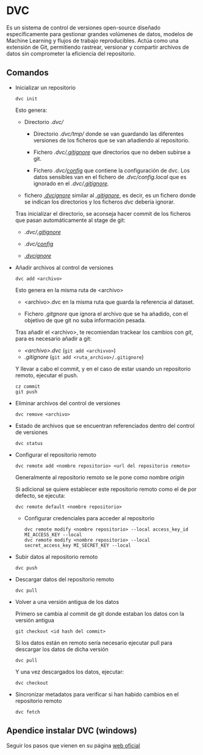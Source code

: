 # DVC

Es un sistema de control de versiones open-source diseñado específicamente para gestionar grandes volúmenes de datos, modelos de Machine Learning y flujos de trabajo reproducibles. Actúa como una extensión de Git, permitiendo rastrear, versionar y compartir archivos de datos sin comprometer la eficiencia del repositorio.

## Comandos

* Inicializar un repositorio
    
    ```
    dvc init
    ```

    Esto genera:

    * Directorio _.dvc/_

        * Directorio _.dvc/tmp/_ donde se van guardando las diferentes versiones de los ficheros que se van añadiendo al repositorio.

        * Fichero _.dvc/[.gitignore](./../.dvc/.gitignore)_ que directorios que no deben subirse a git.

        * Fichero _.dvc/[config](./../.dvc/config)_ que contiene la configuración de dvc. Los datos sensibles van en el fichero de _.dvc/config.local_ que es ignorado en el _.dvc/[.gitignore](./../.dvc/.gitignore)_.

        
    * fichero [_.dvcignore_](.././.dvcignore) similar al [_.gitignore_](.././.gitignore), es decir, es un fichero donde se indican los directorios y los ficheros _dvc_ debería ignorar. 

    Tras inicializar el directorio, se aconseja hacer commit de los ficheros que pasan automáticamente al stage de git:
    
    * _.dvc/[.gitignore](./../.dvc/.gitignore)_
    
    * _.dvc/[config](./../.dvc/config)_ 

    * [_.dvcignore_](.././.dvcignore)


* Añadir archivos al control de versiones

    ```
    dvc add <archivo>
    ```

    Esto genera en la misma ruta de \<archivo\>

    * \<archivo\>.dvc en la misma ruta que guarda la referencia al dataset.
    
    * Fichero _.gitgnore_ que ignora el archivo que se ha añadido, con el objetivo de que git no suba información pesada.

    Tras añadir el \<archivo\>, te recomiendan trackear los cambios con _git_, para es necesario añadir a git: 
    * _\<archivo\>.dvc_ (```git add <archivvo>```)
    * _.gitignore_ (```git add <ruta_archivo>/.gitignore```)

    Y llevar a cabo el commit, y en el caso de estar usando un repositorio remoto, ejecutar el push.

    ```
    cz commit
    git push
    ```

* Eliminar archivos del control de versiones

    ```
    dvc remove <archivo>
    ```

* Estado de archivos que se encuentran referenciados dentro del control de versiones

    ```
    dvc status
    ```

* Configurar el repositorio remoto

    ```
    dvc remote add <nombre repositorio> <url del repositorio remoto>
    ```

    Generalmente al repositorio remoto se le pone como nombre _origin_

    Si adicional se quiere establecer este repositorio remoto como el de por defecto, se ejecuta:

    ```
    dvc remote default <nombre repositorio>
    ```
    
    * Configurar credenciales para acceder al repositorio

        ```
        dvc remote modify <nombre repositorio> --local access_key_id MI_ACCESS_KEY --local
        dvc remote modify <nombre repositorio> --local secret_access_key MI_SECRET_KEY --local
        ```


* Subir datos al repositorio remoto

    ```
    dvc push
    ```

* Descargar datos del repositorio remoto

    ```
    dvc pull
    ```

* Volver a una versión antigua de los datos

    Primero se cambia al commit de git donde estaban los datos con la versión antigua

    ```
    git checkout <id hash del commit>
    ```

    Si los datos están en remoto sería necesario ejecutar pull para descargar los datos de dicha versión

    ```
    dvc pull
    ```

    Y una vez descargados los datos, ejecutar:

    ```
    dvc checkout
    ```


* Sincronizar metadatos para verificar si han habido cambios en el repositorio remoto

    ```
    dvc fetch
    ```


## Apendice instalar DVC (windows)

Seguir los pasos que vienen en su página [web oficial](https://dvc.org/doc/install/windows)